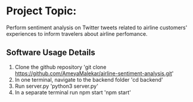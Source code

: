 # Project Topic:

Perform sentiment analysis on Twitter tweets related to airline customers' experiences to inform travelers about airline perfomance.

## Software Usage Details
1. Clone the github repository
  'git clone https://github.com/AmeyaMalekar/airline-sentiment-analysis.git'
2. In one terminal, navigate to the backend folder
  'cd backend'
3. Run server.py
  'python3 server.py'
4. In a separate terminal run npm start
   'npm start'
  
